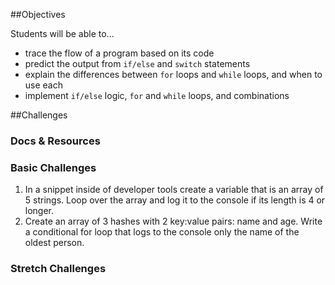 
##Objectives  

Students will be able to...
  * trace the flow of a program based on its code
  * predict the output from `if/else` and `switch` statements
  * explain the differences between `for` loops and `while` loops, and when to use each
  * implement `if/else` logic, `for` and `while` loops, and combinations

##Challenges

### Docs & Resources

### Basic Challenges
1. In a snippet inside of developer tools create a variable that is an array of 5 strings. Loop over the array and log it to the console if its length is 4 or longer.
2. Create an array of 3 hashes with 2 key:value pairs: name and age. Write a conditional for loop that logs to the console only the name of the oldest person.


### Stretch Challenges
